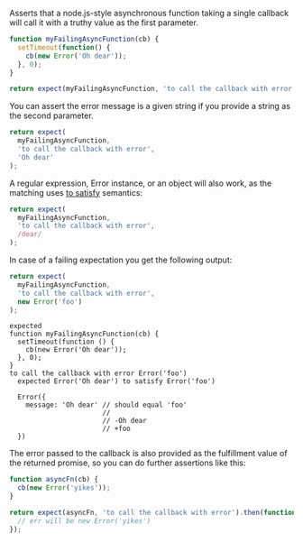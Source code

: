 Asserts that a node.js-style asynchronous function taking a single callback
will call it with a truthy value as the first parameter.

```js
function myFailingAsyncFunction(cb) {
  setTimeout(function() {
    cb(new Error('Oh dear'));
  }, 0);
}
```

<!-- async:true -->
```js
return expect(myFailingAsyncFunction, 'to call the callback with error');
```

You can assert the error message is a given string if you provide a
string as the second parameter.

<!-- async:true -->
```js
return expect(
  myFailingAsyncFunction,
  'to call the callback with error',
  'Oh dear'
);
```

A regular expression, Error instance, or an object will also work, as the
matching uses [to satisfy](../../any/to-satisfy/) semantics:

<!-- async:true -->
```js
return expect(
  myFailingAsyncFunction,
  'to call the callback with error',
  /dear/
);
```

In case of a failing expectation you get the following output:

<!-- async:true -->
```js
return expect(
  myFailingAsyncFunction,
  'to call the callback with error',
  new Error('foo')
);
```

```output
expected
function myFailingAsyncFunction(cb) {
  setTimeout(function () {
    cb(new Error('Oh dear'));
  }, 0);
}
to call the callback with error Error('foo')
  expected Error('Oh dear') to satisfy Error('foo')

  Error({
    message: 'Oh dear' // should equal 'foo'
                       //
                       // -Oh dear
                       // +foo
  })
```

The error passed to the callback is also provided as the fulfillment value of
the returned promise, so you can do further assertions like this:

<!-- async:true -->
```js
function asyncFn(cb) {
  cb(new Error('yikes'));
}

return expect(asyncFn, 'to call the callback with error').then(function(err) {
  // err will be new Error('yikes')
});
```
